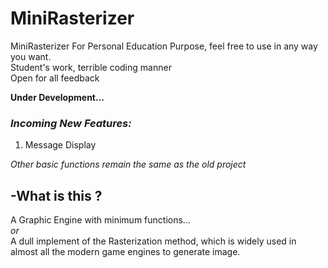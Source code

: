 # MiniRasterizer
MiniRasterizer For Personal Education Purpose, feel free to use in any way you want.  
Student's work, terrible coding manner  
Open for all feedback
  
__Under Development...__  

### _Incoming New Features:_
1. Message Display  

_Other basic functions remain the same as the old project_  

## -What is this ?

A Graphic Engine with minimum functions...  
_or_  
A dull implement of the Rasterization method, which is widely used in almost all the modern game engines to generate image.